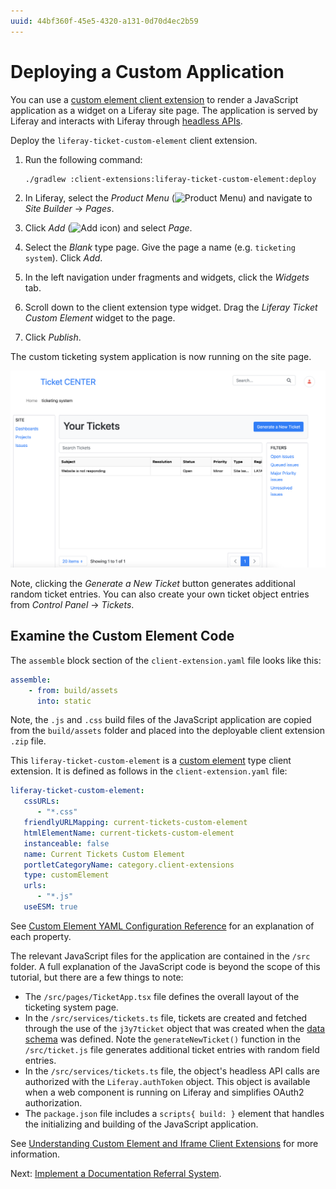 ```yaml
---
uuid: 44bf360f-45e5-4320-a131-0d70d4ec2b59
---
```

# Deploying a Custom Application

You can use a [custom element client extension](../../building-applications/client-extensions/front-end-client-extensions.md#custom-element-client-extensions) to render a JavaScript application as a widget on a Liferay site page. The application is served by Liferay and interacts with Liferay through [headless APIs](../../headless-delivery/using-liferay-as-a-headless-platform.md). 

Deploy the `liferay-ticket-custom-element` client extension.

1. Run the following command:

   ```bash
   ./gradlew :client-extensions:liferay-ticket-custom-element:deploy
   ```

1. In Liferay, select the _Product Menu_ (![Product Menu](../../images/icon-product-menu.png)) and navigate to _Site Builder_ &rarr; _Pages_.

1. Click _Add_ (![Add icon](../../images/icon-add.png)) and select _Page_. 

1. Select the _Blank_ type page. Give the page a name (e.g. `ticketing system`). Click _Add_.

1. In the left navigation under fragments and widgets, click the _Widgets_ tab.

1. Scroll down to the client extension type widget. Drag the _Liferay Ticket Custom Element_ widget to the page.

1. Click _Publish_.

The custom ticketing system application is now running on the site page.

![The custom ticketing system application is now running.](./deploying-a-custom-application/images/01.png)

Note, clicking the _Generate a New Ticket_ button generates additional random ticket entries. You can also create your own ticket object entries from _Control Panel_ &rarr; _Tickets_.

## Examine the Custom Element Code

The `assemble` block section of the `client-extension.yaml` file looks like this:

```yaml
assemble:
    - from: build/assets
      into: static
```

Note, the `.js` and `.css` build files of the JavaScript application are copied from the `build/assets` folder and placed into the deployable client extension `.zip` file.

This `liferay-ticket-custom-element` is a [custom element](../../building-applications/client-extensions/front-end-client-extensions.md#custom-element-client-extensions) type client extension. It is defined as follows in the `client-extension.yaml` file:

```yaml
liferay-ticket-custom-element:
   cssURLs:
      - "*.css"
   friendlyURLMapping: current-tickets-custom-element
   htmlElementName: current-tickets-custom-element
   instanceable: false
   name: Current Tickets Custom Element
   portletCategoryName: category.client-extensions
   type: customElement
   urls:
      - "*.js"
   useESM: true
```

See [Custom Element YAML Configuration Reference](../../building-applications/client-extensions/front-end-client-extensions/custom-element-yaml-configuration-reference.md) for an explanation of each property.

The relevant JavaScript files for the application are contained in the `/src` folder. A full explanation of the JavaScript code is beyond the scope of this tutorial, but there are a few things to note:

* The `/src/pages/TicketApp.tsx` file defines the overall layout of the ticketing system page.
* In the `/src/services/tickets.ts` file, tickets are created and fetched through the use of the `j3y7ticket` object that was created when the [data schema](./defining-a-custom-data-schema.md) was defined. Note the `generateNewTicket()` function in the `/src/ticket.js` file generates additional ticket entries with random field entries.
* In the `/src/services/tickets.ts` file, the object's headless API calls are authorized with the `Liferay.authToken` object. This object is available when a web component is running on Liferay and simplifies OAuth2 authorization.
* The `package.json` file includes a `scripts{ build: }` element that handles the initializing and building of the JavaScript application.

See [Understanding Custom Element and Iframe Client Extensions](../../building-applications/client-extensions/front-end-client-extensions/understanding-custom-element-and-iframe-client-extensions.md) for more information.

Next: [Implement a Documentation Referral System](./implementing-a-documentation-referral-system.md).

